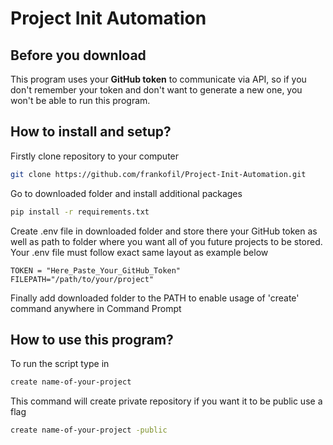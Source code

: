 # Project Init Automation

## Before you download
This program uses your __GitHub token__ to communicate via API, so if you don't remember your token
and don't want to generate a new one, you won't be able to run this program.

## How to install and setup?
Firstly clone repository to your computer
```bash
git clone https://github.com/frankofil/Project-Init-Automation.git
```
Go to downloaded folder and install additional packages
```bash
pip install -r requirements.txt
```
Create .env file in downloaded folder and store there your GitHub token as well as path to folder
where you want all of you future projects to be stored. Your .env file must follow exact same layout
as example below
```
TOKEN = "Here_Paste_Your_GitHub_Token"
FILEPATH="/path/to/your/project"
```
Finally add downloaded folder to the PATH to enable usage of 'create' command anywhere in Command Prompt

## How to use this program?
To run the script type in
```bash
create name-of-your-project
```
This command will create private repository if you want it to be public use a flag
```bash
create name-of-your-project -public
```

